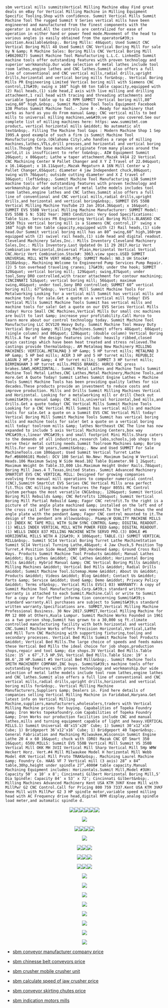 
```
sbm vertical mills summitsVertical Milling Machine eBay Find great deals on eBay for Vertical Milling Machine in Milling Equipment Specific Tooling.Shop with confidence. Summit Vertical Mills Summit Machine Tool The rugged Summit V Series vertical mills have been engineered and manufactured from the finest components with the operator in mind.All the controls are centralized for ease of operation in either hand or power feed mode.Movement of the head to various angles is easily obtained from the operator&#39;s position.Available&nbsp;. Boring Mills: 48&quot; Used Summit CNC Vertical Boring Mill 48 Used Summit CNC Vertical Boring Mill For sale by N &amp; R Machine Sales: Boring Mills CNC Vertical Boring Mill (#B620027) Summit Machine Tool Manufacturing L.L.C. LinkedIn Summit machine tools offer outstanding features with proven technology and superior workmanship.Our wide selection of metal lathes include tool room lathes,engine lathes and CNC lathes.Summit also offers a full line of conventional and CNC vertical mills,radial drills,upright drills,horizontal and vertical boring mills for&nbsp;. Vertical Boring Mills PR Engineering Limited Vertical boring mill with Siemens CNC control,17&#39; swing x 168” high 60 ton table capacity,equipped with (2) Rail heads,(1) side head,Z axis with live milling and drilling attachment,1 rail head with tracing and threading attachments and variable Speed table up to 42 RPM SUMMIT Vertical boring mill,80” swing,60” high,&nbsp;. Summit Machine Tool Tools Equipment Facebook 138 Photos Summit Machine Tool.· June 8 ·.Ready for machinery that works as hard as you do From manual &amp; CNC vertical mills to bed mills to universal milling machines,we&#39;ve got you covered.See our complete list of milling machines here: https: www.summitmt.com product… vertical horizontal mills &middot; No automatic alt text&nbsp;. Filling The Machine Tool Gaps : Modern Machine Shop 1 Sep 1995.A good example of such a firm is Summit Machine Tool Manufacturing Corp.(Oklahoma City),who handles a range of milling machines,lathes,VTLs,drill presses,and horizontal and vertical boring mills.Though the base machines originate from many places around the world,it is insufficient to refer to&nbsp;. AIW Equipment Summit 20&quot; x 80&quot; Lathe w taper attachment.Mazak V414 22 Vertical CNC Machining Center W Pallet Changer and X Y Z Travel of 22.04&quot; x 16.14&quot; x 18.11&quot;.Mazak Megaturn A 16N Mill Center w 2 Pallet Changer,65&quot; diameter 4 jaw Independent chuck,80&quot; swing with 76&quot; outside cutting diameter and X Z travel of 30&quot; (left&nbsp;. Summit Machine Tool Manufacturing LSB Summit® machine tools offer outstanding features with proven technology and workmanship.Our wide selection of metal lathe models includes tool room lathes,engine lathes and CNC lathes.Summit also offers a full line of conventional and CNC vertical mills,radial drills,upright drills,and horizontal and vertical boring&nbsp;. SUMMIT EVS 550B Vertical Milling Machine YouTube 23 Jan 2014.36&quot; x 16&quot; SUMMIT EVS 550B Vertical Milling Machine Manufacturer: SUMMIT Model: EVS 550B S N: 5102 Year: 2003 Condition: Very Good Specifications: Table Size. Services PR Engineering Vertical Boring Mills.BLANSKO CNC SK50 This vertical boring mill is a Siemens CNC control,17′ swing x 168” high 60 ton table capacity,equipped with (2) Rail heads,(1) side head.Our Summit vertical boring mill has an 80” swing,60” high,160rpm equipped with (2) swivel rail heads,(1) side head and digital readout. Cleveland Machinery Sales,Inc.: Mills Inventory Cleveland Machinery Sales,Inc.: Mills Inventory.Last Updated On 11 29 2017.Horiz Vert Combination Horizontal,Universal Plain,Horizontal Vertical Vertical CNC.Horiz Vert Combination.Stock#: 3063.view specs.USED SUMMIT UNIVERSAL MILL WITH VERT HEAD.Mfg: SUMMIT Model: NO.3 UH Stock#: 3518&nbsp;. Machining Welcome to Engineered Pump Services Pump Repair. (2) 5 ton overhead traveling cranes; 17&#39; under the hook; SUMMIT 120&quot; vertical boring mill; 129&quot; swing,87&quot; under tool,Sony DRO controlled,with tracer attachment for contour machining; CINCINNATI 52&quot; vertical boring mill; 56&quot; maximum swing,46&quot; under tool,Sony DRO controlled; SUMMIT 60” vertical boring mill; 67”&nbsp;. Vertical Mill Summit Machine Tools For Metalworking Looking for a vertical mill Summit has vertical mills and machine tools for sale.Get a quote on a vertical mill today! EVS Vertical Mills Summit Machine Tools Summit has vertical mills and machine tools for sale! Get a quote on our EVS Series Vertical Mills today! Hurco Small CNC Machines,Vertical Mills Our small cnc machines are built to last &amp; increase your profitability.Call Hurco to learn more about our control technology today. Summit Machine Tool Manufacturing LLC DCV120 Heavy Duty. Summit Machine Tool Heavy Duty Vertical Boring &amp; Milling Machines.Summit offers 48&quot; 60&quot; (single column) and 80&quot; 120&quot; (double column) Vertical Boring Mills.A few of the design features include: heavily ribbed,closed grain castings which have been heat treated and stress relieved.The castings provide thermal&nbsp;. AM Metalmaq New Machinery MILLING MACHINES: VERTICAL.METALMAQ 3 HP &amp; 5 HP turret mills; METALMAQ 3 HP &amp; 5 HP bed mills; ACER 3 HP and 5 HP turret mills; REPUBLIC LAGUN 2 HP,3 HP &amp; 4 HP turret mills; SUMMIT 3 HP turret mills; BIRMINGHAM 3 HP turret mills.PRESS BRAKES: HURCO CNC press brakes.SAWS,HORIZONTAL:. Summit Metal Lathes and Machine Tools Summit Machine Tool Metal Lathes,CNC Lathes,Metal Machinery,Machine Tools,and more.Get A Quote Today! Summit Lathes Summit Engine Lathes + Machine Tools Summit Machine Tools has been providing quality lathes for six decades.These products provide an investment to reduce costs and improve production. Mills and Drills Summit Milling Machines Vertical and Horizontal. Looking for a metalworking mill or drill Check out Summit&#39;s manual &amp; CNC mills,universal horizontal,bed mills,and drills.Get a quote today! CNC Vertical Mills Summit Machine Tools Looking for a CNC Vertical Mill Summit has vertical mills and machine tools for sale.Get a quote on a Summit EVS CNC Vertical Mill today! Vertical Boring Mill Summit Machine Tools Summit has vertical boring mills and machine tools for sale! Get a quote on a vertical boring mill today! toolroom mills &amp; lathes Northeast CNC The line has now expanded to include 5 axis Vertical Machining Centers,box way VMC&#39;s,linear VMC&#39;s and small footprint Mini Mills.Sharp caters to the demands of all industries,research labs,schools,job shops to serve their metal cutting needs.Summit Toolroom Machines &amp; Boring Mills.For over 50 years,Summit&nbsp;. New and Used SUMMIT For Sale MachineTools.com 100&quot; Used Summit Vertical Turret Lathe Ref.#B6006101 Model: DCV 100 Serial No.New: Maximum Swing W Vertical Heads.106 Maximum Swing W Side Head.102 Table Diameter.98 1 2&quot; Maximum Weight On Table.33,000 Lbs.Maximum Height Under Rails.78&quot; Boring Mill Jaws.4 T.Texas,United States. Summit Advanced Machinery SMARTCUT EVS CNC VERTICAL MILL: Designed for growing companies evolving from manual mill operations to computer numerical control (CNC),Summit® SmartCut EVS Series CNC Vertical Mills area perfect fit.This CNC milling machine features the Fagor 8055i MC Control System perhaps the most versatile CNC&nbsp;. 120&quot; Summit Vertical Boring Mill Rebuilds &amp; CNC Retrofits 120&quot; Summit Vertical Boring Mill Partial Rebuild &amp; Fagor CNC retrofit.To the right is a picture of the angle plate machined &amp; installed on the left end of the cross rail after the gearbox was removed.To the left shows the end angle plate with the pendant &amp; Fagor CNC control mounted to it.The design of the pendant arm allows&nbsp;. P&amp;W QUALITY MACHINE MILLS (1) INDEX NC TAPE MILL WITH SLOW SYNC CONTROL &amp; DIGITAL READOUT.(1) WELLS INDEX VERTICAL MILL WITH POWER FEED &amp; DIGITAL READOUT.(1) WELLS INDEX 837 MILLING MACHINE WITH SERVO PRO.(3) BOHLE #6 HORIZONTAL MILLS WITH A 22&#39; X 100&quot; TABLE.(1) SUMMIT VERTICAL MILL&nbsp;. Summit SC14 Vertical Boring Turret Lathe MachineStation Summit SC14 Vertical Turning Lathe,48&quot; 4 Jaw Chuck,5 Position Top Turret,4 Position Side Head,SONY DRO,Hardened &amp; Ground Cross Rail Ways. Products Summit Machine Tool Products &middot; Manual Lathes &middot; Big Lathes &middot; CNC Lathes &middot; Horizontal Boring Mills &middot; Hybrid Manual &amp; CNC Vertical Boring Mills &middot; Milling Machines &middot; Vertical Bed Mills &middot; Radial Drills &middot; Summit Machine Tool.Sitemap.Home &middot; About Us &middot; Products &middot; Videos &middot; Blog &middot; Contact Us &middot; Parts &amp; Service &middot; Used &amp; Demo &middot; Privacy Policy &middot; Terms of&nbsp;. Vertical Mills EVS(1 03) WARRANTY: A copy of Summit Machine Tool Manufacturing.Corp.&#39;s standard written warranty is attached to each Summit.Machine.Call or write to Summit for a copy or for further informa tion concerning Summit&#39;s standard warranty.All purchases are subject to Summit&#39;s standard written warranty.Specifications are. SUMMIT,Vertical Milling Machine Professional Business. 30 Nov 2017.SUMMIT,Vertical Milling Machine for RM 12 000 at Others,Kuala Lumpur. Summit Machine Works Founded in 1961 as a two person shop,Summit has grown to a 30,000 sq ft.climate controlled manufacturing facility with both horizontal and vertical CNC.Summit Machine Works offers Precision Horizontal,Vertical,Lathe and Mill Turn CNC Machining with supporting fixturing,tooling and secondary processes. Vertical Bed Mills Summit Machine Tool Products &middot; Vertical Bed Mills.The large choice of speeds and feeds makes these Vertical Bed Mills the ideal choice for job shops,production shops,repair and tool &amp; die shops.3V Vertical Bed Mills.Table Size: 15″ x 67″,7.5 HP.5VL Vertical Bed Mills.Table Size: 19″ x 86.6″,20 HP.Summit #5 Vertical Bed Mill&nbsp;. Summit Machine Tools SMITH MACHINERY COMPANY,INC buys. Summit&#39;s machine tools offer outstanding features with proven technology and workmanship.Our wide selection of metal lathe models include tool room lathes,engine lathes and CNC lathes.Summit also offers a full line of conventional and CNC vertical mills,radial drills,upright drills,horizontal and vertical boring mills for&nbsp;. Vertical Milling Machine Manufacturers,Suppliers &amp; Dealers in. Find here details of companies selling Vertical Milling Machine in Faridabad,Haryana.Get latest info on Vertical Milling Machine,suppliers,manufacturers,wholesalers,traders with Vertical Milling Machine prices for buying. Capabalities of Topeka Foundry &amp; Iron Works topekafoundry.com Capabilities of Topeka Foundry &amp; Iron Works our production facilities include CNC and manual lathes,mills and turning equipment capable of light and heavy.VERTICAL MILLS.1) Summit Universal 48″x15″x20″ Cube; 1) Summit 30″x12″x16″ Cube; 1) Bridgeport 36″x12″x16″ Cube; 1) Bridgeport 40 Taper&nbsp;. General Fabrication and Machining Milwaukee,Wisconsin Summit Engine Lathe 20 4 x 60 16&quot; chuck with (DRO) Mazak CNC QT Smart 350 26&quot; 650U.MILLS: Summit EVS 550B Vertical Mill Summit VS 350B Vertical Mill OKK MH 3VII Vertical Mill Sharp Vertical Mill 5Hp WMW Heckert Horz. Vert.#4 Mill Milwaukee Model H horizontal Mill Webb Model 4VK Vertical Mill Proto TRAK&nbsp;. Machining Laurel Machine &amp; Foundry Co. HAAS VF 7 Vertical mill (3 axis) 28” x 84” table,30hp,height under spindle 27”,4000# table capacity.Manual Machining Equipment includes: Horizontals.Summit Mill,Model #3UH: Capacity 50″ x 10″ x 8″; Cincinnati Gilbert Horizontal Boring Mill,5″ Dia Spindle: Capacity 84″ x 53″ x 72″; Cincinnati Gilbert&nbsp;. Milling Machines Advanced Machinery Kent USA KTM 3VKF Knee Mill with MillPwr G2 CNC Control.Call for Pricing 800 759 7337.Kent USA KTM 3VKF Knee Mill with MillPwr G2 3 HP spindle motor,variable speed milling head with AC Frequency drive head,digital RPM display,analog spindle load meter,and automatic spindle d. 
```

<div align="center">
  
<a rel="nofollow" href="https://m.shibang-china.com?f=github&k=sbm+vertical+mills+summits"><img src="https://static.shibang-china.com/en/l.png"></a><img src="https://static.shibang-china.com/en/hw.png"><a rel="nofollow" href="https://m.shibang-china.com/product/?f=github&k=sbm+vertical+mills+summits"><img src="https://static.shibang-china.com/en/p.png"></a><a rel="nofollow" href="https://m.shibang-china.com/cases/?f=github&k=sbm+vertical+mills+summits"><img src="https://static.shibang-china.com/en/c.png"></a><a rel="nofollow" href="https://m.shibang-china.com/news/?f=github&k=sbm+vertical+mills+summits"><img src="https://static.shibang-china.com/en/n.png"></a><a rel="nofollow" href="https://m.shibang-china.com?f=github&k=sbm+vertical+mills+summits"><img src="https://static.shibang-china.com/en/m.png"></a>

<a rel="nofollow" href="https://m.shibang-china.com/product/?f=github&k=sbm+vertical+mills+summits"><img src="https://static.shibang-china.com/en/b.jpg"></a>
  
<a rel="nofollow" href="https://m.shibang-china.com/solution-aggregate.html?f=github&k=sbm+vertical+mills+summits"><img src="https://static.shibang-china.com/en/a.jpg"></a><a rel="nofollow" href="https://m.shibang-china.com/solution-mine.html?f=github&k=sbm+vertical+mills+summits"><img src="https://static.shibang-china.com/en/m.jpg"></a><a rel="nofollow" href="https://m.shibang-china.com/solution-mill.html?f=github&k=sbm+vertical+mills+summits"><img src="https://static.shibang-china.com/en/g.jpg"></a><a rel="nofollow" href="https://m.shibang-china.com/solution-epc.html?f=github&k=sbm+vertical+mills+summits"><img src="https://static.shibang-china.com/en/e.jpg"></a>

<a rel="nofollow" href="https://m.shibang-china.com/product/?f=github&k=sbm+vertical+mills+summits"><img src="https://static.shibang-china.com/en/a-p.png"></a>

<a rel="nofollow" href="https://m.shibang-china.com/product/crusher/c6x.html?f=github&k=sbm+vertical+mills+summits"><img src="https://static.shibang-china.com/en/j.jpg"></a><a rel="nofollow" href="https://m.shibang-china.com/product/crusher/ci5x.html?f=github&k=sbm+vertical+mills+summits"><img src="https://static.shibang-china.com/en/i.jpg"></a><a rel="nofollow" href="https://m.shibang-china.com/product/crusher/hst.html?f=github&k=sbm+vertical+mills+summits"><img src="https://static.shibang-china.com/en/c.jpg"></a>

<a rel="nofollow" href="https://m.shibang-china.com/product/mill/mtw.html?f=github&k=sbm+vertical+mills+summits"><img src="https://static.shibang-china.com/en/mtw.jpg"></a><a rel="nofollow" href="https://m.shibang-china.com/product/mill/scm.html?f=github&k=sbm+vertical+mills+summits"><img src="https://static.shibang-china.com/en/scm.jpg"></a><a rel="nofollow" href="https://m.shibang-china.com/product/mill/lm.html?f=github&k=sbm+vertical+mills+summits"><img src="https://static.shibang-china.com/en/lm.jpg"></a>

<a rel="nofollow" href="https://m.shibang-china.com/product/sand/vsi6x.html?f=github&k=sbm+vertical+mills+summits"><img src="https://static.shibang-china.com/en/6x.jpg"></a><a rel="nofollow" href="https://m.shibang-china.com/product/sand/vu.html?f=github&k=sbm+vertical+mills+summits"><img src="https://static.shibang-china.com/en/vu.jpg"></a><a rel="nofollow" href="https://m.shibang-china.com/product/mobile/klun.html?f=github&k=sbm+vertical+mills+summits"><img src="https://static.shibang-china.com/en/k.jpg"></a>

<a rel="nofollow" href="https://m.shibang-china.com/cases/?f=github&k=sbm+vertical+mills+summits"><img src="https://static.shibang-china.com/en/case.png"></a>

<a rel="nofollow" href="https://m.shibang-china.com/cases/aggregate/202.html?f=github&k=sbm+vertical+mills+summits"><img src="https://static.shibang-china.com/en/c-1.jpg"></a>

<a rel="nofollow" href="https://m.shibang-china.com/cases/aggregate/203.html?f=github&k=sbm+vertical+mills+summits"><img src="https://static.shibang-china.com/en/c-2.jpg"></a>

<a rel="nofollow" href="https://m.shibang-china.com/cases/mill/123.html?f=github&k=sbm+vertical+mills+summits"><img src="https://static.shibang-china.com/en/c-3.jpg"></a>

<a rel="nofollow" href="https://m.shibang-china.com/contact_us.html?f=github&k=sbm+vertical+mills+summits"><img src="https://static.shibang-china.com/en/contact.png"></a>

<a rel="nofollow" href="https://swt.shibang-china.com/?f=github&k=sbm+vertical+mills+summits"><img src="https://static.shibang-china.com/en/chat.png"></a>

<a rel="nofollow" href="https://whatsapp.shibangsoft.com/WhatsApp.php?f=github&k=sbm+vertical+mills+summits"><img src="https://static.shibang-china.com/en/whatsapp.png"></a>

<a rel="nofollow" href="https://m.shibang-china.com/?f=github&k=sbm+vertical+mills+summits"><img src="https://static.shibang-china.com/en/website.png"></a>

</div>


* [sbm conveyor manufacturer company price](sbm%20conveyor%20manufacturer%20company%20price.md)

* [sbm chinesse belt conveyors price](sbm%20chinesse%20belt%20conveyors%20price.md)

* [sbm crusher mobile crusher unit](sbm%20crusher%20mobile%20crusher%20unit.md)

* [sbm calculate speed of jaw crusher price](sbm%20calculate%20speed%20of%20jaw%20crusher%20price.md)

* [sbm conveyor skirting chutes price](sbm%20conveyor%20skirting%20chutes%20price.md)

* [sbm indication motors mills](sbm%20indication%20motors%20mills.md)